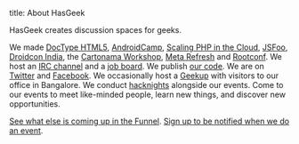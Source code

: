 title: About HasGeek

HasGeek creates discussion spaces for geeks.

We made
[DocType HTML5](http://www.doctypehtml5.in/),
[AndroidCamp](https://androidcamp.hasgeek.com/),
[Scaling PHP in the Cloud](https://phpcloud.hasgeek.com/),
[JSFoo](https://jsfoo.in/),
[Droidcon India](https://droidcon.in/),
the [Cartonama Workshop](https://workshop.cartonama.com/),
[Meta Refresh](https://metarefresh.in/) and
[Rootconf](https://rootconf.in/).
We host an [IRC channel](irc://irc.freenode.net/#hasgeek)
and a [job board](https://jobs.hasgeek.com/).
We publish [our code](https://github.com/hasgeek).
We are on [Twitter](https://twitter.com/hasgeek) and [Facebook](https://www.facebook.com/HasGeek).
We occasionally host a [Geekup](https://geekup.in/) with visitors to our office in Bangalore.
We conduct [hacknights](https://hacknight.in/) alongside our events. Come to our events to meet like-minded people, learn new things, and discover new opportunities.

[See what else is coming up in the Funnel](https://funnel.hasgeek.com). [Sign up to be notified when we do an event](http://eepurl.com/duGmH).

